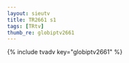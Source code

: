 ```yaml
--- 
layout: sieutv
title: TR2661 s1
tags: [TRtv]
thumb_re: globiptv2661
---
```

{% include tvadv key="globiptv2661" %} 
